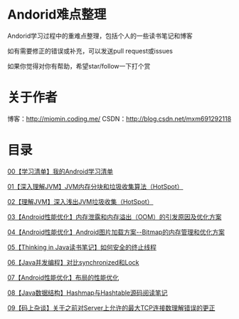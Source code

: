 # Andorid难点整理
Andorid学习过程中的重难点整理，包括个人的一些读书笔记和博客

如有需要修正的错误或补充，可以发送pull request或issues

如果你觉得对你有帮助，希望star/follow一下打个赏


# 关于作者
博客：http://miomin.coding.me/
CSDN：http://blog.csdn.net/mxm691292118

# 目录

[00【学习清单】我的Android学习清单](https://github.com/miomin/AndroidDifficulty/blob/master/00%E3%80%90%E5%AD%A6%E4%B9%A0%E6%B8%85%E5%8D%95%E3%80%91%E6%88%91%E7%9A%84Android%E5%AD%A6%E4%B9%A0%E6%B8%85%E5%8D%95.md)

[01【深入理解JVM】JVM内存分块和垃圾收集算法（HotSpot）](https://github.com/miomin/AndroidDifficulty/blob/master/01%E3%80%90%E7%90%86%E8%A7%A3JVM%E3%80%91JVM%E5%86%85%E5%AD%98%E5%88%86%E5%9D%97%E5%92%8C%E5%9E%83%E5%9C%BE%E6%94%B6%E9%9B%86%E7%AE%97%E6%B3%95%EF%BC%88HotSpot%EF%BC%89.md)

[02【理解JVM】深入浅出JVM垃圾收集（HotSpot）](https://github.com/miomin/AndroidDifficulty/blob/master/02%E3%80%90%E7%90%86%E8%A7%A3JVM%E3%80%91%E6%B7%B1%E5%85%A5%E6%B5%85%E5%87%BAJVM%E5%9E%83%E5%9C%BE%E6%94%B6%E9%9B%86%EF%BC%88HotSpot%EF%BC%89.md)

[03【Android性能优化】内存泄露和内存溢出（OOM）的引发原因及优化方案](https://github.com/miomin/AndroidDifficulty/blob/master/03%E3%80%90Android%E6%80%A7%E8%83%BD%E4%BC%98%E5%8C%96%E3%80%91%E5%86%85%E5%AD%98%E6%B3%84%E9%9C%B2%E5%92%8C%E5%86%85%E5%AD%98%E6%BA%A2%E5%87%BA%EF%BC%88OOM%EF%BC%89%E7%9A%84%E5%BC%95%E5%8F%91%E5%8E%9F%E5%9B%A0%E5%8F%8A%E4%BC%98%E5%8C%96%E6%96%B9%E6%A1%88.md)

[04【Android性能优化】Android图片加载方案--Bitmap的内存管理和优化方案](https://github.com/miomin/AndroidDifficulty/blob/master/04%E3%80%90Android%E6%80%A7%E8%83%BD%E4%BC%98%E5%8C%96%E3%80%91Android%E5%9B%BE%E7%89%87%E5%8A%A0%E8%BD%BD%E6%96%B9%E6%A1%88--Bitmap%E7%9A%84%E5%86%85%E5%AD%98%E7%AE%A1%E7%90%86%E5%92%8C%E4%BC%98%E5%8C%96%E6%96%B9%E6%A1%88.md)

[05【Thinking in Java读书笔记】如何安全的终止线程](https://github.com/miomin/AndroidDifficulty/blob/master/05%E3%80%90Thinking%20in%20Java%E8%AF%BB%E4%B9%A6%E7%AC%94%E8%AE%B0%E3%80%91%E5%A6%82%E4%BD%95%E5%AE%89%E5%85%A8%E7%9A%84%E7%BB%88%E6%AD%A2%E7%BA%BF%E7%A8%8B.md)

[06【Java并发编程】对比synchronized和Lock](https://github.com/miomin/AndroidDifficulty/blob/master/06%E3%80%90Java%E5%B9%B6%E5%8F%91%E7%BC%96%E7%A8%8B%E3%80%91%E5%AF%B9%E6%AF%94synchronized%E5%92%8CLock.md)

[07【Android性能优化】布局的性能优化](https://github.com/miomin/AndroidDifficulty/blob/master/07%E3%80%90Android%E6%80%A7%E8%83%BD%E4%BC%98%E5%8C%96%E3%80%91%E5%B8%83%E5%B1%80%E7%9A%84%E6%80%A7%E8%83%BD%E4%BC%98%E5%8C%96.md)

[08【Java数据结构】Hashmap与Hashtable源码阅读笔记](https://github.com/miomin/AndroidDifficulty/blob/master/08%E3%80%90Java%E6%95%B0%E6%8D%AE%E7%BB%93%E6%9E%84%E3%80%91Hashmap%E4%B8%8EHashtable%E6%BA%90%E7%A0%81%E9%98%85%E8%AF%BB%E7%AC%94%E8%AE%B0.md)

[09【码上杂谈】关于之前对Server上允许的最大TCP连接数理解错误的更正](https://github.com/miomin/AndroidDifficulty/blob/master/09%E3%80%90%E7%A0%81%E4%B8%8A%E6%9D%82%E8%B0%88%E3%80%91%E5%85%B3%E4%BA%8E%E4%B9%8B%E5%89%8D%E5%AF%B9Server%E4%B8%8A%E5%85%81%E8%AE%B8%E7%9A%84%E6%9C%80%E5%A4%A7TCP%E8%BF%9E%E6%8E%A5%E6%95%B0%E7%90%86%E8%A7%A3%E9%94%99%E8%AF%AF%E7%9A%84%E6%9B%B4%E6%AD%A3.md)




